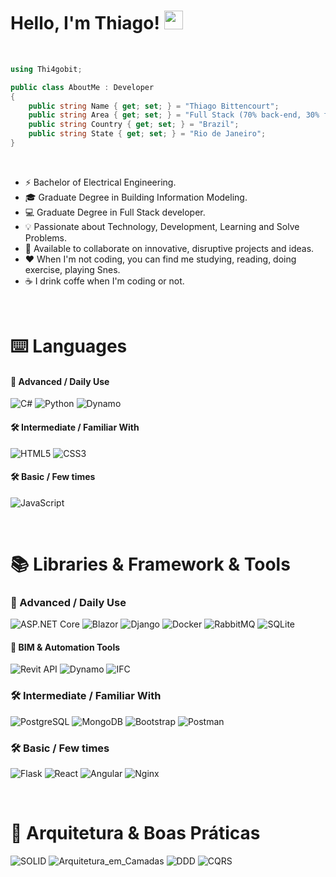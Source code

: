 
# Hello, I'm Thiago! <img src="https://media.giphy.com/media/hvRJCLFzcasrR4ia7z/giphy.gif" width="30"> 

<br>

```csharp
using Thi4gobit;

public class AboutMe : Developer
{
    public string Name { get; set; } = "Thiago Bittencourt";
    public string Area { get; set; } = "Full Stack (70% back-end, 30% front-end)";
    public string Country { get; set; } = "Brazil";
    public string State { get; set; } = "Rio de Janeiro";
}
```

<br>

- ⚡ Bachelor of Electrical Engineering.
- 🎓 Graduate Degree in Building Information Modeling.
- 💻 Graduate Degree in Full Stack developer.
- 💡 Passionate about Technology, Development, Learning and Solve Problems.
- 🤝 Available to collaborate on innovative, disruptive projects and ideas.
- ❤️ When I'm not coding, you can find me studying, reading, doing exercise, playing Snes.
- ☕ I drink coffe when I'm coding or not.

<br>


# ⌨️ Languages



#### 🚀 Advanced / Daily Use
![C#](https://img.shields.io/badge/C%23-512BD4?style=for-the-badge&logo=c-sharp&logoColor=white)
![Python](https://img.shields.io/badge/Python-3776AB?style=for-the-badge&logo=python&logoColor=white)
![Dynamo](https://img.shields.io/badge/Dynamo-FFCE00?style=for-the-badge&logo=autodesk&logoColor=black)

#### 🛠️ Intermediate / Familiar With
![HTML5](https://img.shields.io/badge/HTML5-E34F26?style=for-the-badge&logo=html5&logoColor=white)
![CSS3](https://img.shields.io/badge/CSS3-1572B6?style=for-the-badge&logo=css3&logoColor=white)

#### 🛠️ Basic / Few times
![JavaScript](https://img.shields.io/badge/JavaScript-323330?style=for-the-badge&logo=javascript&logoColor=F7DF1E)

<br>

# 📚 Libraries & Framework & Tools

### 🚀 Advanced / Daily Use
![ASP.NET Core](https://img.shields.io/badge/ASP.NET_Core-512BD4?style=for-the-badge&logo=dotnet&logoColor=white)
![Blazor](https://img.shields.io/badge/Blazor-512BD4?style=for-the-badge&logo=blazor&logoColor=white)
![Django](https://img.shields.io/badge/Django-092E20?style=for-the-badge&logo=django&logoColor=white)
![Docker](https://img.shields.io/badge/Docker-2496ED?style=for-the-badge&logo=docker&logoColor=white)
![RabbitMQ](https://img.shields.io/badge/RabbitMQ-FF6600?style=for-the-badge&logo=rabbitmq&logoColor=white)
![SQLite](https://img.shields.io/badge/SQLite-003B57?style=for-the-badge&logo=sqlite&logoColor=white)

#### 🧱 BIM & Automation Tools

![Revit API](https://img.shields.io/badge/Revit_API-512BD4?style=for-the-badge&logo=dotnet&logoColor=white)
![Dynamo](https://img.shields.io/badge/Dynamo-FFCE00?style=for-the-badge&logo=autodesk&logoColor=black)
![IFC](https://img.shields.io/badge/IFC-00558C?style=for-the-badge&logo=buildingsmart&logoColor=white)

### 🛠️ Intermediate / Familiar With
![PostgreSQL](https://img.shields.io/badge/PostgreSQL-4169E1?style=for-the-badge&logo=postgresql&logoColor=white)
![MongoDB](https://img.shields.io/badge/MongoDB-47A248?style=for-the-badge&logo=mongodb&logoColor=white)
![Bootstrap](https://img.shields.io/badge/Bootstrap-563D7C?style=for-the-badge&logo=bootstrap&logoColor=white)
![Postman](https://img.shields.io/badge/Postman-FF6C37?style=for-the-badge&logo=postman&logoColor=white)

### 🛠️ Basic / Few times
![Flask](https://img.shields.io/badge/Flask-000000?style=for-the-badge&logo=flask&logoColor=white)
![React](https://img.shields.io/badge/React-61DAFB?style=for-the-badge&logo=react&logoColor=black)
![Angular](https://img.shields.io/badge/Angular-DD0031?style=for-the-badge&logo=angular&logoColor=white)
![Nginx](https://img.shields.io/badge/Nginx-009639?style=for-the-badge&logo=nginx&logoColor=white)

<br>

# 🧭 Arquitetura & Boas Práticas

<!-- Badges conceituais (cores curadas; não-oficiais) -->
![SOLID](https://img.shields.io/badge/SOLID-2E7D32?style=for-the-badge&logoColor=white)
![Arquitetura_em_Camadas](https://img.shields.io/badge/Arquitetura_em_Camadas-455A64?style=for-the-badge&logoColor=white)
![DDD](https://img.shields.io/badge/DDD-1565C0?style=for-the-badge&logoColor=white)
![CQRS](https://img.shields.io/badge/CQRS-6A1B9A?style=for-the-badge&logoColor=white)

